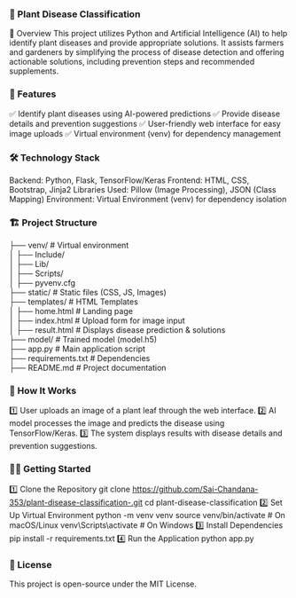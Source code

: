 ### 🌱 Plant Disease Classification
📌 Overview
This project utilizes Python and Artificial Intelligence (AI) to help identify plant diseases and provide appropriate solutions. It assists farmers and gardeners by simplifying the process of disease detection and offering actionable solutions, including prevention steps and recommended supplements.

### 🚀 Features
✅ Identify plant diseases using AI-powered predictions
✅ Provide disease details and prevention suggestions
✅ User-friendly web interface for easy image uploads
✅ Virtual environment (venv) for dependency management

### 🛠️ Technology Stack
Backend: Python, Flask, TensorFlow/Keras
Frontend: HTML, CSS, Bootstrap, Jinja2
Libraries Used: Pillow (Image Processing), JSON (Class Mapping)
Environment: Virtual Environment (venv) for dependency isolation
### 🏗️ Project Structure
├── venv/                   # Virtual environment  
│   ├── Include/  
│   ├── Lib/  
│   ├── Scripts/  
│   ├── pyvenv.cfg  
├── static/                  # Static files (CSS, JS, Images)  
├── templates/               # HTML Templates  
│   ├── home.html            # Landing page  
│   ├── index.html           # Upload form for image input  
│   ├── result.html          # Displays disease prediction & solutions  
├── model/                   # Trained model (model.h5)  
├── app.py                   # Main application script  
├── requirements.txt         # Dependencies  
├── README.md                # Project documentation  
### 🌟 How It Works
1️⃣ User uploads an image of a plant leaf through the web interface.
2️⃣ AI model processes the image and predicts the disease using TensorFlow/Keras.
3️⃣ The system displays results with disease details and prevention suggestions.
### 🏃‍♂️ Getting Started
1️⃣ Clone the Repository
git clone https://github.com/Sai-Chandana-353/plant-disease-classification-.git
cd plant-disease-classification
2️⃣ Set Up Virtual Environment
python -m venv venv
source venv/bin/activate  # On macOS/Linux
venv\Scripts\activate  # On Windows
3️⃣ Install Dependencies
pip install -r requirements.txt
4️⃣ Run the Application
python app.py
### 📜 License
This project is open-source under the MIT License.



